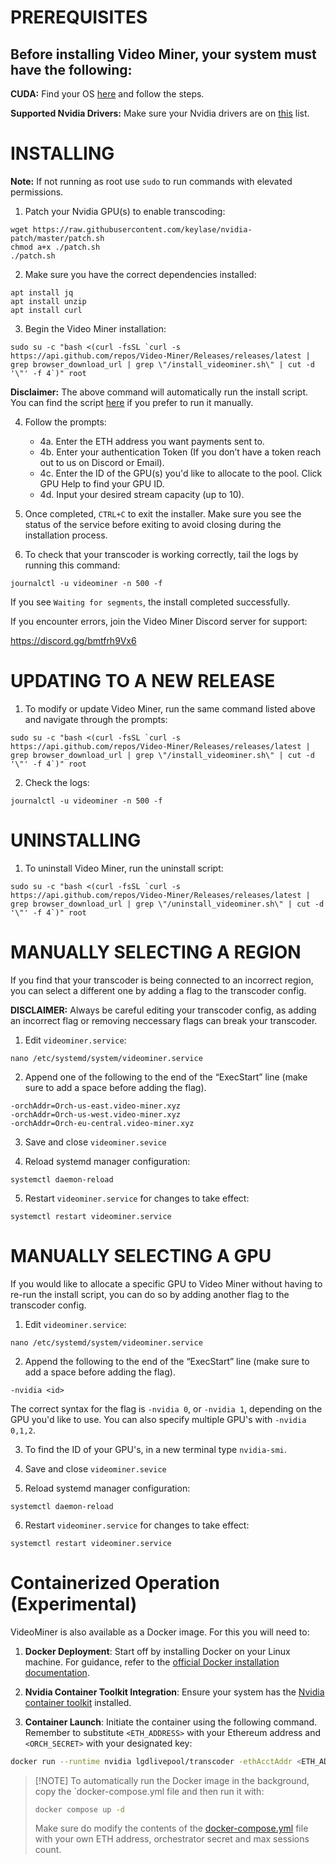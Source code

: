 # PREREQUISITES

## Before installing Video Miner, your system must have the following:

**CUDA:** Find your OS [here](https://developer.nvidia.com/cuda-downloads) and follow the steps.

**Supported Nvidia Drivers:** Make sure your Nvidia drivers are on [this](https://github.com/keylase/nvidia-patch) list.

# INSTALLING

**Note:** If not running as root use ```sudo``` to run commands with elevated permissions.

1. Patch your Nvidia GPU(s) to enable transcoding:
```
wget https://raw.githubusercontent.com/keylase/nvidia-patch/master/patch.sh
chmod a+x ./patch.sh
./patch.sh
```
2. Make sure you have the correct dependencies installed:
```
apt install jq
apt install unzip
apt install curl
```
3. Begin the Video Miner installation:
```
sudo su -c "bash <(curl -fsSL `curl -s https://api.github.com/repos/Video-Miner/Releases/releases/latest | grep browser_download_url | grep \"/install_videominer.sh\" | cut -d '\"' -f 4`)" root
```
**Disclaimer:** The above command will automatically run the install script. You can find the script [here](<https://github.com/Video-Miner/Releases/releases/latest>) if you prefer to run it manually.

4. Follow the prompts:
    * 4a. Enter the ETH address you want payments sent to.
    * 4b. Enter your authentication Token (If you don’t have a token reach out to us on Discord or Email).
    * 4c. Enter the ID of the GPU(s) you'd like to allocate to the pool. Click GPU Help to find your GPU ID.
    * 4d. Input your desired stream capacity (up to 10).

5. Once completed, `CTRL+C` to exit the installer. Make sure you see the status of the service before exiting to avoid closing during the installation process.

6. To check that your transcoder is working correctly, tail the logs by running this command:
```
journalctl -u videominer -n 500 -f
```

If you see `Waiting for segments`, the install completed successfully.

If you encounter errors, join the Video Miner Discord server for support:

https://discord.gg/bmtfrh9Vx6



#  UPDATING TO A NEW RELEASE


1. To modify or update Video Miner, run the same command listed above and navigate through the prompts:
```
sudo su -c "bash <(curl -fsSL `curl -s https://api.github.com/repos/Video-Miner/Releases/releases/latest | grep browser_download_url | grep \"/install_videominer.sh\" | cut -d '\"' -f 4`)" root
```
2. Check the logs:
```
journalctl -u videominer -n 500 -f
```

#  UNINSTALLING

1. To uninstall Video Miner, run the uninstall script:
```
sudo su -c "bash <(curl -fsSL `curl -s https://api.github.com/repos/Video-Miner/Releases/releases/latest | grep browser_download_url | grep \"/uninstall_videominer.sh\" | cut -d '\"' -f 4`)" root
```

#  MANUALLY SELECTING A REGION

If you find that your transcoder is being connected to an incorrect region, you can select a different one by adding a flag to the transcoder config.

**DISCLAIMER:** Always be careful editing your transcoder config, as adding an incorrect flag or removing neccessary flags can break your transcoder.

1. Edit ```videominer.service```:
```
nano /etc/systemd/system/videominer.service
```

2. Append one of the following to the end of the “ExecStart” line (make sure to add a space before adding the flag).

```
-orchAddr=Orch-us-east.video-miner.xyz
-orchAddr=Orch-us-west.video-miner.xyz
-orchAddr=Orch-eu-central.video-miner.xyz
```
3. Save and close ```videominer.sevice```

4. Reload systemd manager configuration:
```
systemctl daemon-reload
```

5. Restart ```videominer.service``` for changes to take effect:
```
systemctl restart videominer.service
```
#  MANUALLY SELECTING A GPU

If you would like to allocate a specific GPU to Video Miner without having to re-run the install script, you can do so by adding another flag to the transcoder config.

1. Edit ```videominer.service```:
```
nano /etc/systemd/system/videominer.service
```

2. Append the following to the end of the “ExecStart” line (make sure to add a space before adding the flag).
```
-nvidia <id>
```

The correct syntax for the flag is ```-nvidia 0```, or ```-nvidia 1```, depending on the GPU you'd like to use. You can also specify multiple GPU's with ```-nvidia 0,1,2```.

3. To find the ID of your GPU's, in a new terminal type ```nvidia-smi```.


4. Save and close ```videominer.sevice```

5. Reload systemd manager configuration:
```
systemctl daemon-reload
```

6. Restart ```videominer.service``` for changes to take effect:
```
systemctl restart videominer.service
```

# Containerized Operation (Experimental)

VideoMiner is also available as a Docker image. For this you will need to:

1. **Docker Deployment**: Start off by installing Docker on your Linux machine. For guidance, refer to the [official Docker installation documentation](https://docs.docker.com/engine/install/ubuntu/).

2. **Nvidia Container Toolkit Integration**: Ensure your system has the [Nvidia container toolkit](https://github.com/NVIDIA/nvidia-container-toolkit) installed.

3. **Container Launch**: Initiate the container using the following command. Remember to substitute `<ETH_ADDRESS>` with your Ethereum address and `<ORCH_SECRET>` with your designated key:

```bash
docker run --runtime nvidia lgdlivepool/transcoder -ethAcctAddr <ETH_ADDRESS> -orchSecret <ORCH_SECRET> -maxSessions 10
```

 > \[!NOTE]
 > To automatically run the Docker image in the background, copy the `docker-compose.yml file and then run it with:
>
>```bash
>docker compose up -d
>```
>
> Make sure do modify the contents of the [docker-compose.yml](docker-compose.yml) file with your own ETH address, orchestrator secret and max sessions count.
